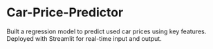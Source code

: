 # Car-Price-Predictor
Built a regression model to predict used car prices using key features. Deployed with Streamlit for real-time input and output.
